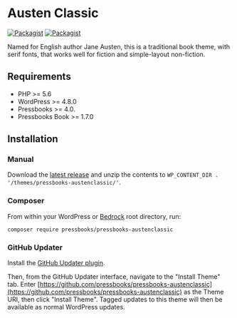 # Austen Classic

[![Packagist](https://img.shields.io/packagist/l/pressbooks/pressbooks-austenclassic.svg)](https://packagist.org/packages/pressbooks/pressbooks-austenclassic/) [![Packagist](https://img.shields.io/packagist/v/pressbooks/pressbooks-austenclassic.svg)](https://packagist.org/packages/pressbooks/pressbooks-austenclassic/)

Named for English author Jane Austen, this is a traditional book theme, with serif fonts, that works well for fiction and simple-layout non-fiction.

## Requirements

* PHP >= 5.6
* WordPress >= 4.8.0
* Pressbooks >= 4.0.
* Pressbooks Book >= 1.7.0

## Installation

### Manual

Download the [latest release](https://github.com/pressbooks/pressbooks-austenclassic/releases/latest/) and unzip the contents to `WP_CONTENT_DIR . '/themes/pressbooks-austenclassic/'`.

### Composer

From within your WordPress or [Bedrock](https://roots.io/bedrock/) root directory, run:

```
composer require pressbooks/pressbooks-austenclassic
```

### GitHub Updater

Install the [GitHub Updater plugin](https://github.com/afragen/github-updater).

Then, from the GitHub Updater interface, navigate to the "Install Theme" tab. Enter [https://github.com/pressbooks/pressbooks-austenclassic](https://github.com/pressbooks/pressbooks-austenclassic) as the Theme URI, then click "Install Theme". Tagged updates to this theme will then be available as normal WordPress updates.
